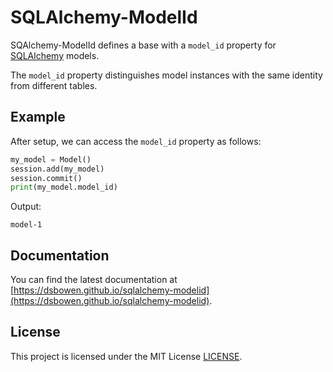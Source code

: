 # SQLAlchemy-ModelId

SQAlchemy-ModelId defines a base with a `model_id` property for [SQLAlchemy](https://www.sqlalchemy.org/) models.

The `model_id` property distinguishes model instances with the same identity from different tables.

## Example

After setup, we can access the `model_id` property as follows:

```python
my_model = Model()
session.add(my_model)
session.commit()
print(my_model.model_id)
```

Output:

```
model-1
```

## Documentation

You can find the latest documentation at [https://dsbowen.github.io/sqlalchemy-modelid](https://dsbowen.github.io/sqlalchemy-modelid).

## License

This project is licensed under the MIT License [LICENSE](https://github.com/dsbowen/sqlalchemy-modelid/blob/master/LICENSE).